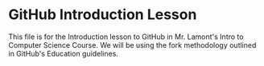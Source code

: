# GitHub Introduction Lesson
This file is for the Introduction lesson to GitHub in Mr. Lamont's Intro to Computer Science Course.
We will be using the fork methodology outlined in GitHub's Education guidelines.
